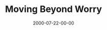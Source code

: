 ---
layout: message
category: message
series: "Bouncing Back"
title: "Moving Beyond Worry"
date: 2000-07-22-00-00
message_id: 367
---